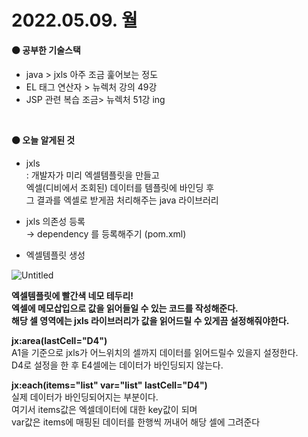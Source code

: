 
# 2022.05.09. 월

**🟠 공부한 기술스택**

- java > jxls 아주 조금 훑어보는 정도
- EL 태그 연산자 > 뉴렉처 강의 49강
- JSP 관련 복습 조금> 뉴렉처 51강 ing
<br>

**🟠 오늘 알게된 것**

- jxls  
: 개발자가 미리 엑셀템플릿을 만들고   
 엑셀(디비에서 조회된) 데이터를 템플릿에 바인딩 후   
 그 결과를 엑셀로 받게끔 처리해주는 java 라이브러리  

- jxls 의존성 등록  
→ dependency 를 등록해주기 (pom.xml)  

- 엑셀템플릿 생성  

![Untitled](https://s3-us-west-2.amazonaws.com/secure.notion-static.com/a314966e-8ad3-4d4f-8b04-00d22ed3014f/Untitled.png)

**엑셀템플릿에 빨간색 네모 테두리!**   
**엑셀에 메모삽입으로 값을 읽어들일 수 있는 코드를 작성해준다.**  
**해당 셀 영역에는 jxls 라이브러리가 값을 읽어드릴 수 있게끔 설정해줘야한다.**  

**jx:area(lastCell="D4")**  
A1을 기준으로 jxls가 어느위치의 셀까지 데이터를 읽어드릴수 있을지 설정한다.  
D4로 설정을 한 후 E4셀에는 데이터가 바인딩되지 않는다.  

**jx:each(items="list" var="list" lastCell="D4")**  
실제 데이터가 바인딩되어지는 부분이다.   
여기서 items값은 엑셀데이터에 대한 key값이 되며  
var값은 items에 매핑된 데이터를 한행씩 꺼내어 해당 셀에 그려준다  
